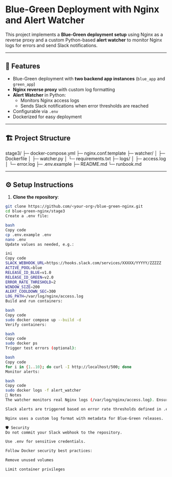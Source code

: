 # Blue-Green Deployment with Nginx and Alert Watcher

This project implements a **Blue-Green deployment setup** using Nginx as a reverse proxy and a custom Python-based **alert watcher** to monitor Nginx logs for errors and send Slack notifications.

---

## 🚀 Features

- Blue-Green deployment with **two backend app instances** (`blue_app` and `green_app`)
- **Nginx reverse proxy** with custom log formatting
- **Alert Watcher** in Python:
  - Monitors Nginx access logs
  - Sends Slack notifications when error thresholds are reached
- Configurable via `.env`
- Dockerized for easy deployment

---

## 🏗️ Project Structure

stage3/
├─ docker-compose.yml
├─ nginx.conf.template
├─ watcher/
│ ├─ Dockerfile
│ ├─ watcher.py
│ └─ requirements.txt
├─ logs/
│ ├─ access.log
│ └─ error.log
├─ .env.example
├─ README.md
└─ runbook.md


---

## ⚙️ Setup Instructions

1. **Clone the repository**:

```bash
git clone https://github.com/<your-org>/blue-green-nginx.git
cd blue-green-nginx/stage3
Create a .env file:

bash
Copy code
cp .env.example .env
nano .env
Update values as needed, e.g.:

ini
Copy code
SLACK_WEBHOOK_URL=https://hooks.slack.com/services/XXXXX/YYYYY/ZZZZZ
ACTIVE_POOL=blue
RELEASE_ID_BLUE=v1.0
RELEASE_ID_GREEN=v2.0
ERROR_RATE_THRESHOLD=2
WINDOW_SIZE=200
ALERT_COOLDOWN_SEC=300
LOG_PATH=/var/log/nginx/access.log
Build and run containers:

bash
Copy code
sudo docker compose up --build -d
Verify containers:

bash
Copy code
sudo docker ps
Trigger test errors (optional):

bash
Copy code
for i in {1..10}; do curl -I http://localhost/500; done
Monitor alerts:

bash
Copy code
sudo docker logs -f alert_watcher
📝 Notes
The watcher monitors real Nginx logs (/var/log/nginx/access.log). Ensure real files, not symlinks (/dev/stdout), are mounted for it to work.

Slack alerts are triggered based on error rate thresholds defined in .env.

Nginx uses a custom log format with metadata for Blue-Green releases.

🛡️ Security
Do not commit your Slack webhook to the repository.

Use .env for sensitive credentials.

Follow Docker security best practices:

Remove unused volumes

Limit container privileges